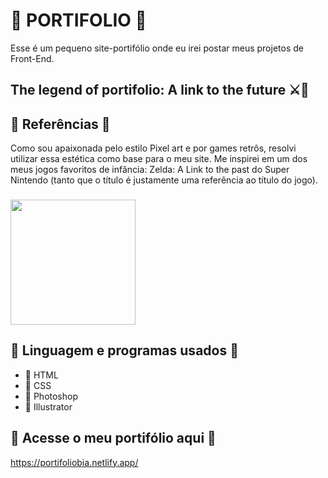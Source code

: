 # 🌸 PORTIFOLIO 🌸
Esse é um pequeno site-portifólio onde eu irei postar meus projetos de Front-End.
## The legend of portifolio: A link to the future ⚔️🌸
## 🌺 Referências 🌺
Como sou apaixonada pelo estilo Pixel art e por games retrôs, resolvi utilizar essa estética como base para o meu site. 
Me inspirei em um dos meus jogos favoritos de infância: Zelda: A Link to the past do Super Nintendo (tanto que o título é justamente uma referência ao título do jogo).
###
<img height="200" src="https://www.arkade.com.br/wp-content/uploads/2023/02/link-to-the-past-screen-shot-2016-11-14-9-17-am1-1050x702.jpg"/>

## 🌺 Linguagem e programas usados 🌺
* 🌼 HTML
* 🌼 CSS
* 🌼 Photoshop
* 🌼 Illustrator
## 🌺 Acesse o meu portifólio aqui 🌺
https://portifoliobia.netlify.app/

